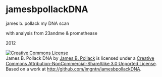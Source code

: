 jamesbpollackDNA
================
james b. pollack
my DNA scan 

with analysis from 23andme & promethease

2012


<a rel="license" href="http://creativecommons.org/licenses/by-nc-sa/3.0/deed.en_US"><img alt="Creative Commons License" style="border-width:0" src="http://i.creativecommons.org/l/by-nc-sa/3.0/88x31.png" /></a><br /><span xmlns:dct="http://purl.org/dc/terms/" href="http://purl.org/dc/dcmitype/Dataset" property="dct:title" rel="dct:type">James B. Pollack DNA</span> by <a xmlns:cc="http://creativecommons.org/ns#" href="http://www.jamesbpollack.com" property="cc:attributionName" rel="cc:attributionURL">James B. Pollack</a> is licensed under a <a rel="license" href="http://creativecommons.org/licenses/by-nc-sa/3.0/deed.en_US">Creative Commons Attribution-NonCommercial-ShareAlike 3.0 Unported License</a>.<br />Based on a work at <a xmlns:dct="http://purl.org/dc/terms/" href="http://github.com/imgntn/jamesbpollackDNA" rel="dct:source">http://github.com/imgntn/jamesbpollackDNA</a>.